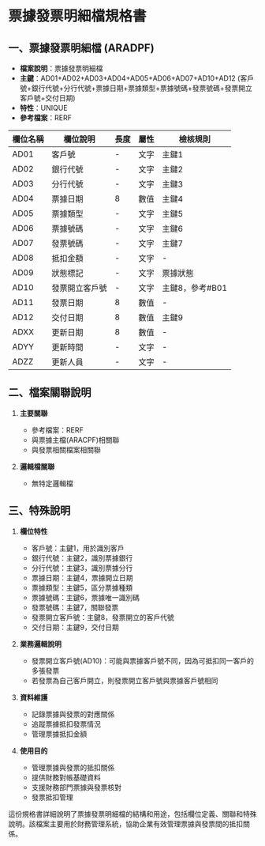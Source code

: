 # 票據發票明細檔規格書

## 一、票據發票明細檔 (ARADPF)
- **檔案說明**：票據發票明細檔
- **主鍵**：AD01+AD02+AD03+AD04+AD05+AD06+AD07+AD10+AD12 (客戶號+銀行代號+分行代號+票據日期+票據類型+票據號碼+發票號碼+發票開立客戶號+交付日期)
- **特性**：UNIQUE
- **參考檔案**：RERF

| 欄位名稱 | 欄位說明 | 長度 | 屬性 | 檢核規則 |
|---------|---------|------|------|----------|
| AD01 | 客戶號 | - | 文字 | 主鍵1 |
| AD02 | 銀行代號 | - | 文字 | 主鍵2 |
| AD03 | 分行代號 | - | 文字 | 主鍵3 |
| AD04 | 票據日期 | 8 | 數值 | 主鍵4 |
| AD05 | 票據類型 | - | 文字 | 主鍵5 |
| AD06 | 票據號碼 | - | 文字 | 主鍵6 |
| AD07 | 發票號碼 | - | 文字 | 主鍵7 |
| AD08 | 抵扣金額 | - | 文字 | - |
| AD09 | 狀態標記 | - | 文字 | 票據狀態 |
| AD10 | 發票開立客戶號 | - | 文字 | 主鍵8，參考#B01 |
| AD11 | 發票日期 | 8 | 數值 | - |
| AD12 | 交付日期 | 8 | 數值 | 主鍵9 |
| ADXX | 更新日期 | 8 | 數值 | - |
| ADYY | 更新時間 | - | 文字 | - |
| ADZZ | 更新人員 | - | 文字 | - |

## 二、檔案關聯說明

1. **主要關聯**
   - 參考檔案：RERF
   - 與票據主檔(ARACPF)相關聯
   - 與發票相關檔案相關聯

2. **邏輯檔關聯**
   - 無特定邏輯檔

## 三、特殊說明

1. **欄位特性**
   - 客戶號：主鍵1，用於識別客戶
   - 銀行代號：主鍵2，識別票據銀行
   - 分行代號：主鍵3，識別票據分行
   - 票據日期：主鍵4，票據開立日期
   - 票據類型：主鍵5，區分票據種類
   - 票據號碼：主鍵6，票據唯一識別碼
   - 發票號碼：主鍵7，關聯發票
   - 發票開立客戶號：主鍵8，發票開立的客戶代號
   - 交付日期：主鍵9，交付日期

2. **業務邏輯說明**
   - 發票開立客戶號(AD10)：可能與票據客戶號不同，因為可抵扣同一客戶的多張發票
   - 若發票為自己客戶開立，則發票開立客戶號與票據客戶號相同

3. **資料維護**
   - 記錄票據與發票的對應關係
   - 追蹤票據抵扣發票情況
   - 管理票據抵扣金額

4. **使用目的**
   - 管理票據與發票的抵扣關係
   - 提供財務對帳基礎資料
   - 支援財務部門票據與發票核對
   - 發票抵扣管理

這份規格書詳細說明了票據發票明細檔的結構和用途，包括欄位定義、關聯和特殊說明。該檔案主要用於財務管理系統，協助企業有效管理票據與發票間的抵扣關係。 
